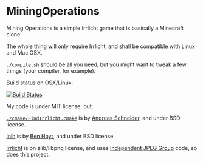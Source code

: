 # MiningOperations
Mining Operations is a simple Irrlicht game that is basically a Minecraft clone

The whole thing will only require Irrlicht, and shall be compatible with Linux and Mac OSX.

`./compile.sh` should be all you need, but you might want to tweak a few things (your compiler, for example).

Build status on OSX/Linux:

[![Build Status](https://travis-ci.org/sejour-a/dunjoneer.svg?branch=master)](https://travis-ci.org/sejour-a/dunjoneer)

My code is under MIT license, but:

[`./cmake/FindIrrlicht.cmake`](./cmake/FindIrrlicht.cmake) is by [Andreas Schneider](https://de.linkedin.com/in/cryptomilk), and under BSD license.

[Inih](https://github.com/benhoyt/inih) is by [Ben Hoyt](http://benhoyt.com/), and under BSD license.

[Irrlicht](http://irrlicht.sourceforge.net) is on zlib/libpng license, and uses [Independent JPEG Group](http://www.ijg.org) code, so does this project.
